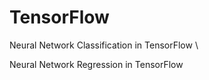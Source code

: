 # TensorFlow

Neural Network Classification in TensorFlow \

Neural Network Regression in TensorFlow
